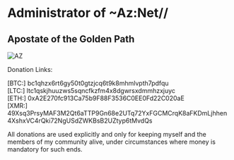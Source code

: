 # Administrator of ~Az:Net//  
## Apostate of the Golden Path

![AZ](https://github.com/Az-Neter/Az-Neter/blob/main/AZ.png?raw=true)

Donation Links:

[BTC:] bc1qhzx6rt6gy50t0gtzjcq6t9k8mhmlvpth7pdfqu  
[LTC:] ltc1qskjhuuzws5sqncfkzfm4x8dgwrsxdmmhzxjuyc  
[ETH:] 0xA2E270fc913Ca75b9F88F3536C0EE0Fd22C020aE   
[XMR:] 49Xsq3PrsyMAF3M2Qt6aTTP9Gn68e2UTq72YxFGCMCrqK8aFKDmLjhhen4XshxVC4rQki72NgUSdZWKBsB2UZtyp6tMvdQs                                                                                                 
  

All donations are used explicitly and only for keeping myself and the members of my community alive, under circumstances where money is mandatory for such ends.
